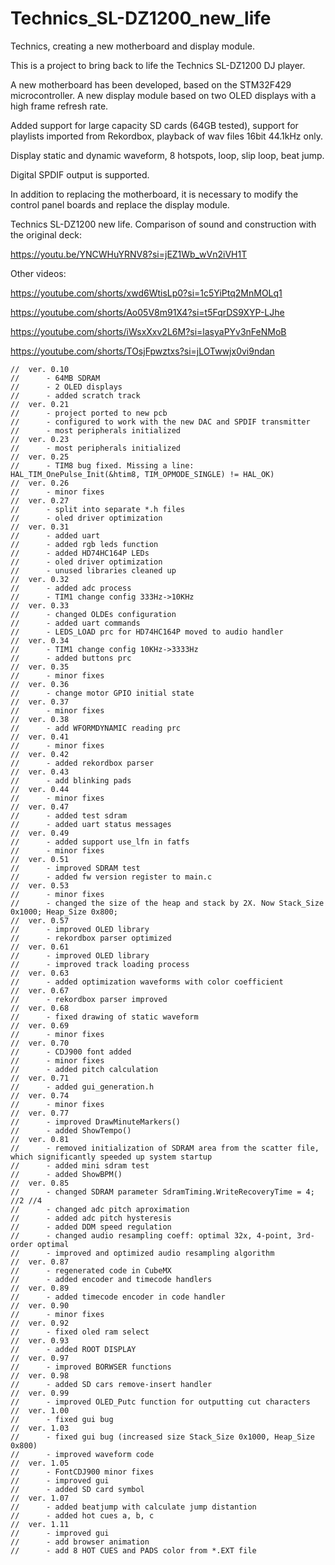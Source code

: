# Technics_SL-DZ1200_new_life
 Technics, creating a new motherboard and display module.

This is a project to bring back to life the Technics SL-DZ1200 DJ player.

A new motherboard has been developed, based on the STM32F429 microcontroller. A new display module based on two OLED displays with a high frame refresh rate.

Added support for large capacity SD cards (64GB tested), support for playlists imported from Rekordbox, playback of wav files 16bit 44.1kHz only.

Display static and dynamic waveform, 8 hotspots, loop, slip loop, beat jump.

Digital SPDIF output is supported.

In addition to replacing the motherboard, it is necessary to modify the control panel boards and replace the display module.


Technics SL-DZ1200 new life. Comparison of sound and construction with the original deck:

https://youtu.be/YNCWHuYRNV8?si=jEZ1Wb_wVn2iVH1T

Other videos:

https://youtube.com/shorts/xwd6WtisLp0?si=1c5YiPtq2MnMOLq1

https://youtube.com/shorts/Ao05V8m91X4?si=t5FqrDS9XYP-LJhe

https://youtube.com/shorts/iWsxXxv2L6M?si=lasyaPYv3nFeNMoB

https://youtube.com/shorts/TOsjFpwztxs?si=jLOTwwjx0vi9ndan


    //	ver. 0.10
    //		- 64MB SDRAM
    //		- 2 OLED displays
    // 		- added scratch track
    //	ver. 0.21
    //		- project ported to new pcb
    //		- configured to work with the new DAC and SPDIF transmitter
    //		- most peripherals initialized
    //	ver. 0.23
    //		- most peripherals initialized
    //	ver. 0.25
    //		- TIM8 bug fixed. Missing a line: HAL_TIM_OnePulse_Init(&htim8, TIM_OPMODE_SINGLE) != HAL_OK)
    //	ver. 0.26
    //		- minor fixes
    //	ver. 0.27
    //		- split into separate *.h files
    //		- oled driver optimization
    //	ver. 0.31
    //		- added uart
    //		- added rgb leds function
    //		- added HD74HC164P LEDs
    //		- oled driver optimization
    //		- unused libraries cleaned up
    //	ver. 0.32
    //		- added adc process
    //		- TIM1 change config 333Hz->10KHz
    //	ver. 0.33
    //		- changed OLDEs configuration
    //		- added uart commands
    //		- LEDS_LOAD prc for HD74HC164P moved to audio handler 
    //	ver. 0.34
    //		- TIM1 change config 10KHz->3333Hz
    //		- added buttons prc
    //	ver. 0.35
    //		- minor fixes
    //	ver. 0.36
    //		- change motor GPIO initial state
    //	ver. 0.37
    //		- minor fixes
    //	ver. 0.38
    //		- add WFORMDYNAMIC reading prc
    //	ver. 0.41
    //		- minor fixes
    //	ver. 0.42
    //		- added rekordbox parser
    //	ver. 0.43
    //		- add blinking pads
    //	ver. 0.44
    //		- minor fixes
    //	ver. 0.47
    //		- added test sdram
    //		- added uart status messages
    //	ver. 0.49
    //		- added support use_lfn in fatfs
    //		- minor fixes
    //	ver. 0.51
    //		- improved SDRAM test
    //		- added fw version register to main.c
    //	ver. 0.53
    //		- minor fixes
    //		- changed the size of the heap and stack by 2X. Now Stack_Size 0x1000; Heap_Size 0x800;
    //	ver. 0.57
    //		- improved OLED library
    //		- rekordbox parser optimized
    //	ver. 0.61
    //		- improved OLED library
    //		- improved track loading process
    //	ver. 0.63
    //		- added optimization waveforms with color coefficient
    //	ver. 0.67
    //		- rekordbox parser improved
    //	ver. 0.68
    //		- fixed drawing of static waveform
    //	ver. 0.69
    //		- minor fixes
    //	ver. 0.70
    //		- CDJ900 font added
    //		- minor fixes
    //		- added pitch calculation
    //	ver. 0.71
    //		- added gui_generation.h
    //	ver. 0.74
    //		- minor fixes
    //	ver. 0.77
    //		- improved DrawMinuteMarkers()
    //		- added ShowTempo()
    //	ver. 0.81
    //		- removed initialization of SDRAM area from the scatter file, which significantly speeded up system startup
    //		- added mini sdram test
    //		- added ShowBPM()
    //	ver. 0.85
    //		- changed SDRAM parameter SdramTiming.WriteRecoveryTime = 4;			//2	//4 
    //		- changed adc pitch aproximation
    //		- added adc pitch hysteresis 
    //		- added DDM speed regulation
    //		- changed audio resampling coeff: optimal 32x, 4-point, 3rd-order optimal
    //		- improved and optimized audio resampling algorithm
    //	ver. 0.87
    //		- regenerated code in CubeMX
    //		- added encoder and timecode handlers
    //	ver. 0.89
    //		- added timecode encoder in code handler
    //	ver. 0.90
    //		- minor fixes
    //	ver. 0.92
    //		- fixed oled ram select
    //	ver. 0.93
    //		- added ROOT DISPLAY
    //	ver. 0.97
    //		- improved BORWSER functions
    //	ver. 0.98
    //		- added SD cars remove-insert handler
    //	ver. 0.99 
    //		- improved OLED_Putc function for outputting cut characters
    //	ver. 1.00 
    //		- fixed gui bug
    //	ver. 1.03 
    //		- fixed gui bug (increased size Stack_Size 0x1000, Heap_Size 0x800)
    //		- improved waveform code
    //	ver. 1.05
    //		- FontCDJ900 minor fixes
    //		- improved gui
    //		- added SD card symbol 
    //	ver. 1.07
    //		- added beatjump with calculate jump distantion
    //		- added hot cues a, b, c
    //	ver. 1.11
    //		- improved gui 
    //		- add browser animation
    //		- add 8 HOT CUES and PADS color from *.EXT file
